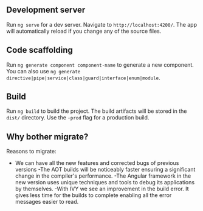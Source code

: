 ## Development server

Run `ng serve` for a dev server. Navigate to `http://localhost:4200/`. The app will automatically reload if you change any of the source files.

## Code scaffolding

Run `ng generate component component-name` to generate a new component. You can also use `ng generate directive|pipe|service|class|guard|interface|enum|module`.

## Build

Run `ng build` to build the project. The build artifacts will be stored in the `dist/` directory. Use the `-prod` flag for a production build.

## Why bother migrate?

Reasons to migrate:
- We can have all the new features and corrected bugs of previous versions
-The AOT builds will be noticeably faster ensuring a significant change in the compiler's performance.
-The Angular framework in the new version uses unique techniques and tools to debug its applications by themselves.
-With IVY we see an improvement in the build error. It gives less time for the builds to complete enabling all the error messages easier to read.
